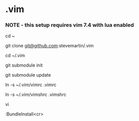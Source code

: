 .vim
====

### NOTE - this setup requires vim 7.4 with lua enabled

cd ~

git clone git@github.com:stevemartin/.vim

cd ~/.vim

git submodule init

git submodule update

ln -s ~/.vim/vimrc .vimrc

ln -s ~/.vim/vimshrc .vimshrc

vi

:BundleInstall\<cr\>
